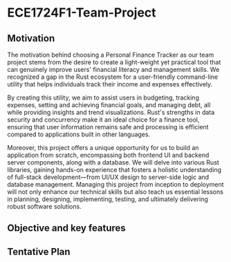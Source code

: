 # ECE1724F1-Team-Project

## Motivation
The motivation behind choosing a Personal Finance Tracker as our team project stems from the desire to create a light-weight yet practical tool that can genuinely improve users' financial literacy and management skills. We recognized a gap in the Rust ecosystem for a user-friendly command-line utility that helps individuals track their income and expenses effectively.

By creating this utility, we aim to assist users in budgeting, tracking expenses, setting and achieving financial goals, and managing debt, all while providing insights and trend visualizations. Rust's strengths in data security and concurrency make it an ideal choice for a finance tool, ensuring that user information remains safe and processing is efficient compared to applications built in other languages. 

Moreover, this project offers a unique opportunity for us to build an application from scratch, encompassing both frontend UI and backend server components, along with a database. We will delve into various Rust libraries, gaining hands-on experience that fosters a holistic understanding of full-stack development—from UI/UX design to server-side logic and database management. Managing this project from inception to deployment will not only enhance our technical skills but also teach us essential lessons in planning, designing, implementing, testing, and ultimately delivering robust software solutions.

## Objective and key features

## Tentative Plan
